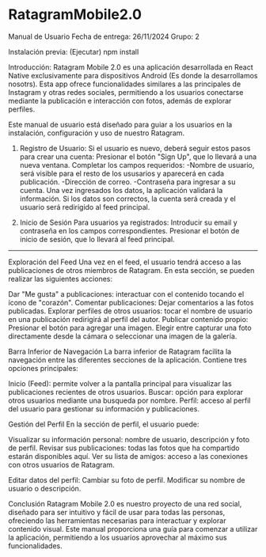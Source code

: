 # RatagramMobile2.0

Manual de Usuario
Fecha de entrega: 26/11/2024
Grupo: 2

Instalación previa: (Ejecutar)
npm install

Introducción:
Ratagram Mobile 2.0 es una aplicación desarrollada en React Native exclusivamente para dispositivos Android (Es donde la desarrollamos nosotrs). Esta app ofrece funcionalidades similares a las principales de Instagram y otras redes sociales, permitiendo a los usuarios conectarse mediante la publicación e interacción con fotos, además de explorar perfiles.

Este manual de usuario está diseñado para guiar a los usuarios en la instalación, configuración y uso de nuestro Ratagram.

1. Registro de Usuario:
   Si el usuario es nuevo, deberá seguir estos pasos para crear una cuenta:
   Presionar el botón "Sign Up", que lo llevará a una nueva ventana.
   Completar los campos requeridos:
   -Nombre de usuario, será visible para el resto de los ususarios y aparecerá en cada publicación.
   -Dirección de correo.
   -Contraseña para ingresar a su cuenta.
   Una vez ingresados los datos, la aplicación validará la información. Si los datos son correctos, la cuenta será creada y el usuario será redirigido al feed principal.

2. Inicio de Sesión
   Para usuarios ya registrados:
   Introducir su email y contraseña en los campos correspondientes.
   Presionar el botón de inicio de sesión, que lo llevará al feed principal.

---

Exploración del Feed
Una vez en el feed, el usuario tendrá acceso a las publicaciones de otros miembros de Ratagram. En esta sección, se pueden realizar las siguientes acciones:

Dar "Me gusta" a publicaciones: interactuar con el contenido tocando el ícono de "corazón".
Comentar publicaciones: Dejar comentarios a las fotos publicadas.
Explorar perfiles de otros usuarios: tocar el nombre de usuario en una publicación redirigirá al perfil del autor.
Publicar contenido propio:
Presionar el botón para agregar una imagen.
Elegir entre capturar una foto directamente desde la cámara o seleccionar una imagen de la galería.

Barra Inferior de Navegación
La barra inferior de Ratagram facilita la navegación entre las diferentes secciones de la aplicación. Contiene tres opciones principales:

Inicio (Feed): permite volver a la pantalla principal para visualizar las publicaciones recientes de otros usuarios.
Buscar: opción para explorar otros usuarios mediante una busqueda por nombre.
Perfil: acceso al perfil del usuario para gestionar su información y publicaciones.

Gestión del Perfil
En la sección de perfil, el usuario puede:

Visualizar su información personal: nombre de usuario, descripción y foto de perfil.
Revisar sus publicaciones: todas las fotos que ha compartido estarán disponibles aquí.
Ver su lista de amigos: acceso a las conexiones con otros usuarios de Ratagram.

Editar datos del perfil:
Cambiar su foto de perfil.
Modificar su nombre de usuario o descripción.

Conclusión
Ratagram Mobile 2.0 es nuestro proyecto de una red social, diseñado para ser intuitivo y fácil de usar para todas las personas, ofreciendo las herramientas necesarias para interactuar y explorar contenido visual. Este manual proporciona una guía para comenzar a utilizar la aplicación, permitiendo a los usuarios aprovechar al máximo sus funcionalidades.

